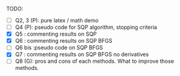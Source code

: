 TODO:
- [ ] Q2, 3 (P): pure latex / math demo
- [ ] Q4 (P): pseudo code for SQP algorithm, stopping criteria
- [x] Q5 : commenting results on SQP
- [x] Q6 : commenting results on SQP BFGS
- [ ] Q6 bis :pseudo code on SQP BFGS
- [x] Q7 : commenting results on SQP BFGS no derivatives
- [ ] Q8 (G): pros and cons of each methods. What to improve those methods.
